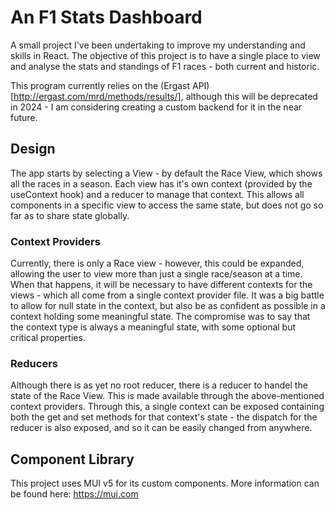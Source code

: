 # An F1 Stats Dashboard

A small project I've been undertaking to improve my understanding and skills in React.
The objective of this project is to have a single place to view and analyse the stats and standings of F1 races - both current and historic.

This program currently relies on the (Ergast API)[http://ergast.com/mrd/methods/results/], although this will be deprecated in 2024 - I am considering creating a custom backend for it in the near future.

## Design

The app starts by selecting a View - by default the Race View, which shows all the races in a season.
Each view has it's own context (provided by the useContext hook) and a reducer to manage that context. This allows all components in a specific view to access the same state, but does not go so far as to share state globally.

### Context Providers

Currently, there is only a Race view - however, this could be expanded, allowing the user to view more than just a single race/season at a time. When that happens, it will be necessary to have different contexts for the views - which all come from a single context provider file.
It was a big battle to allow for null state in the context, but also be as confident as possible in a context holding some meaningful state. The compromise was to say that the context type is always a meaningful state, with some optional but critical properties. 

### Reducers

Although there is as yet no root reducer, there is a reducer to handel the state of the Race View. This is made available through the above-mentioned context providers. Through this, a single context can be exposed containing both the get and set methods for that context's state - the dispatch for the reducer is also exposed, and so it can be easily changed from anywhere.

## Component Library

This project uses MUI v5 for its custom components. More information can be found here: https://mui.com
